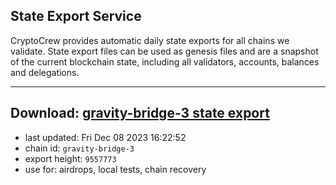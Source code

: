 ## State Export Service
CryptoCrew provides automatic daily state exports for all chains we validate. State export files can be used as genesis files and are a snapshot of the current blockchain state, including all validators, accounts, balances and delegations.

---
**Download: [gravity-bridge-3 state export](https://dl.ccvalidators.com/SERVICE/gravitybridge/gravity-bridge-3_export_9557773.json)**
---

- last updated: Fri Dec 08 2023 16:22:52
- chain id: `gravity-bridge-3`
- export height: `9557773`
- use for: airdrops, local tests, chain recovery
